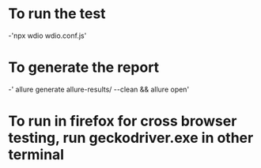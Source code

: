 # To run the test
-'npx wdio wdio.conf.js'
# To generate the report
-' allure generate allure-results/ --clean  && allure open'
# To run in firefox for cross browser testing, run geckodriver.exe in other terminal

